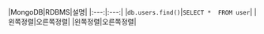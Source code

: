 |MongoDB|RDBMS|설명|
|:---:|:---:|
|```db.users.find()```|```SELECT * 
                          FROM user```|
|왼쪽정렬|오른쪽정렬|
|왼쪽정렬|오른쪽정렬|